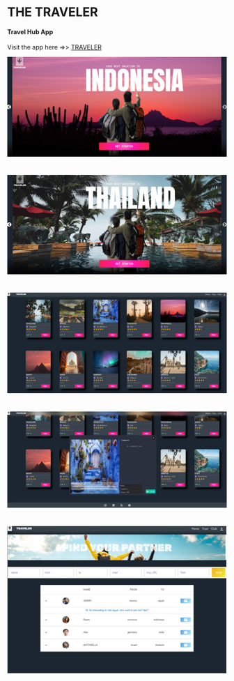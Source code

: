 # THE TRAVELER
#### Travel Hub App


Visit the app here =>> [TRAVELER](https://traveler11.netlify.app)


![Alt text](./src/assets/images/sc1.png)
#
![Alt text](./src/assets/images/sc2.png)
#
![Alt text](./src/assets/images/sc3.png)
#
![Alt text](./src/assets/images/sc4.png)
#
![Alt text](./src/assets/images/sc5.png)



